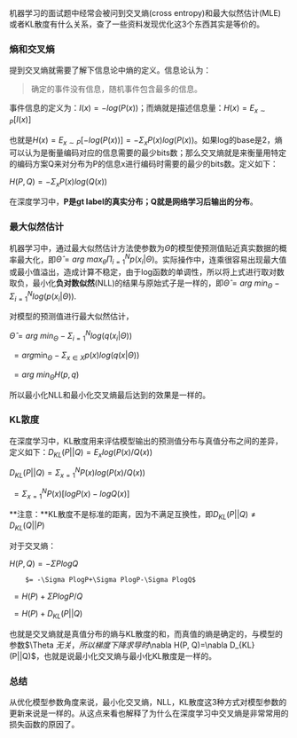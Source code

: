 机器学习的面试题中经常会被问到交叉熵(cross entropy)和最大似然估计(MLE)或者KL散度有什么关系，查了一些资料发现优化这3个东西其实是等价的。

### 熵和交叉熵

提到交叉熵就需要了解下信息论中熵的定义。信息论认为：

> 确定的事件没有信息，随机事件包含最多的信息。

事件信息的定义为：$I(x)=-log(P(x))$；而熵就是描述信息量：$H(x)=E_{x \sim P}[I(x)]​$

也就是$H(x)=E_{x\sim P}[-log(P(x))]=-\Sigma_xP(x)log(P(x))$。如果log的base是2，熵可以认为是衡量编码对应的信息需要的最少bits数；那么交叉熵就是来衡量用特定的编码方案Q来对分布为P的信息x进行编码时需要的最少的bits数。定义如下：

$H(P, Q)=-\Sigma_xP(x)log(Q(x))$

在深度学习中，**P是gt label的真实分布；Q就是网络学习后输出的分布**。

### 最大似然估计

机器学习中，通过最大似然估计方法使参数为$\hat\Theta$的模型使预测值贴近真实数据的概率最大化，即$\hat\Theta=arg\ max_\theta \Pi_{i=1}^Np(x_i|\Theta)$。实际操作中，连乘很容易出现最大值或最小值溢出，造成计算不稳定，由于log函数的单调性，所以将上式进行取对数取负，最小化**负对数似然**(NLL)的结果与原始式子是一样的，即$\hat \Theta =arg\ min_\Theta - \Sigma_{i=1}^Nlog(p(x_i|\Theta))$.

对模型的预测值进行最大似然估计，

$\hat \Theta =arg\ min_\Theta - \Sigma_{i=1}^Nlog(q(x_i|\Theta))$

​    $=arg\min_\Theta-\Sigma_{x\in X}p(x)log(q(x|\Theta))$

​    $=arg\ min_\Theta H(p, q)$

所以最小化NLL和最小化交叉熵最后达到的效果是一样的。

### KL散度

在深度学习中，KL散度用来评估模型输出的预测值分布与真值分布之间的差异，定义如下：$D_{KL}(P||Q)=E_xlog(P(x)/Q(x))​$

$D_{KL}(P||Q)=\Sigma_{x=1}^NP(x)log(P(x)/Q(x))$

​	   	   $=\Sigma_{x=1}^NP(x)[logP(x)-logQ(x)]$

**注意：**KL散度不是标准的距离，因为不满足互换性，即$D_{KL}(P||Q)\neq D_{KL}(Q||P)$

对于交叉熵：

$H(P, Q) = -\Sigma PlogQ$

 		$= -\Sigma PlogP+\Sigma PlogP-\Sigma PlogQ$

​       	  $= H(P) +\Sigma PlogP/Q$

​		 $=H(P)+D_{KL}(P||Q)$

也就是交叉熵就是真值分布的熵与KL散度的和，而真值的熵是确定的，与模型的参数$\Theta $无关，所以梯度下降求导时$\nabla H(P, Q)=\nabla D_{KL}(P||Q)$，也就是说最小化交叉熵与最小化KL散度是一样的。

### 总结

从优化模型参数角度来说，最小化交叉熵，NLL，KL散度这3种方式对模型参数的更新来说是一样的。从这点来看也解释了为什么在深度学习中交叉熵是非常常用的损失函数的原因了。



